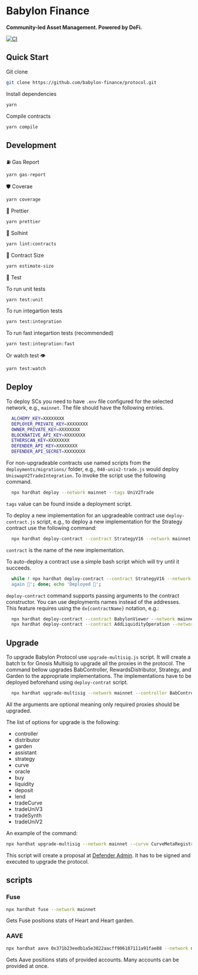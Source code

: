 # Babylon Finance

**Community-led Asset Management. Powered by DeFi.**

[![CI](https://github.com/babylon-finance/protocol/actions/workflows/ci.yml/badge.svg)](https://github.com/babylon-finance/protocol/actions)

<!-- [![Coverage Status](https://codecov.io/gh/babylon-finance/protocol/graph/badge.svg)](https://codecov.io/gh/babylon-finance/protocol) -->

## Quick Start

Git clone

```bash
git clone https://github.com/babylon-finance/protocol.git
```

Install dependencies

```bash
yarn
```

Compile contracts

```bash
yarn compile
```

## Development

⛽️ Gas Report

```bash
yarn gas-report
```

🛡 Coverae

```bash
yarn coverage
```

🤖 Prettier

```bash
yarn prettier
```

💪 Solhint

```bash
yarn lint:contracts
```

📏 Contract Size

```bash
yarn estimate-size
```

🧪 Test

To run unit tests

```bash
yarn test:unit
```

To run integartion tests

```bash
yarn test:integration
```

To run fast integartion tests (recommended)

```bash
yarn test:integration:fast
```

Or watch test 👁

```bash
yarn test:watch
```

## Deploy

To deploy SCs you need to have `.env` file configured for the selected network, e.g., `mainnet`.
The file should have the following entries.

```bash
  ALCHEMY_KEY=XXXXXXXX
  DEPLOYER_PRIVATE_KEY=XXXXXXXX
  OWNER_PRIVATE_KEY=XXXXXXXX
  BLOCKNATIVE_API_KEY=XXXXXXXX
  ETHERSCAN_KEY=XXXXXXXX
  DEFENDER_API_KEY=XXXXXXXX
  DEFENDER_API_SECRET=XXXXXXXX
```

For non-upgradeable contracts use named scripts from the `deployments/migrations/` folder, e.g., `040-univ2-trade.js`
would deploy `UniswapV2TradeIntegration`. To invoke the script use the following command.

```bash
  npx hardhat deploy --network mainnet --tags UniV2Trade
```

`tags` value can be found inside a deployment script.

To deploy a new implementation for an upgradeable contract use `deploy-contract.js` script, e.g., to deploy a new
implementation for the Strategy contract use the following command:

```bash
  npx hardhat deploy-contract --contract StrategyV16 --network mainnet
```

`contract` is the name of the new implementation.

To auto-deploy a contract use a simple bash script which will try until it succeeds.

```bash
  while ! npx hardhat deploy-contract --contract StrategyV16 --network mainnet; do echo 'Trying to deploy
  again 🤖'; done; echo 'Deployed 🚀';
```

`deploy-contract` command supports passing arguments to the contract constructor. You can use deployments names instead
of the addresses. This feature requires using the `dx{contractName}` notation, e.g.:

```bash
  npx hardhat deploy-contract --contract BabylonViewer --network mainnet dxBabControllerProxy
  npx hardhat deploy-contract --contract AddLiquidityOperation --network mainnet lp dxBabControllerProxy
```

## Upgrade

To upgrade Babylon Protocol use `upgrade-multisig.js` script. It will create a batch tx for Gnosis Multisig to upgrade
all the proxies in the protocol. The command bellow upgrades BabController, RewardsDistributor, Strategy, and Garden to
the appropriate implementations. The implementations have to be deployed beforehand using `deploy-contrat` script.

```bash
  npx hardhat upgrade-multisig --network mainnet --controller BabControllerV11 --distributor RewardsDistributorV11 --strategy StrategyV14 --garden GardenV15
```

All the arguments are optional meaning only required proxies should be upgraded.

The list of options for upgrade is the following:

- controller
- distributor
- garden
- assistant
- strategy
- curve
- oracle
- buy
- liquidity
- deposit
- lend
- tradeCurve
- tradeUniV3
- tradeSynth
- tradeUniV2

An example of the command:

```bash
npx hardhat upgrade-multisig --network mainnet --curve CurveMetaRegistry --oracle PriceOracle --trade-curve CurveTradeIntegration --liquidity AddLiquidityOperation
```

This script will create a proposal at [Defender Admin](https://defender.openzeppelin.com/#/admin). It has to be signed
and executed to upgrade the protocol.

## scripts

### Fuse

```bash
npx hardhat fuse --network mainnet
```

Gets Fuse positions stats of Heart and Heart garden.

### AAVE

```bash
npx hardhat aave 0x371b23eedb1a5e3822aacff906187111a91fae88 --network mainnet
```

Gets Aave positions stats of provided accounts. Many accounts can be provided at
once.
